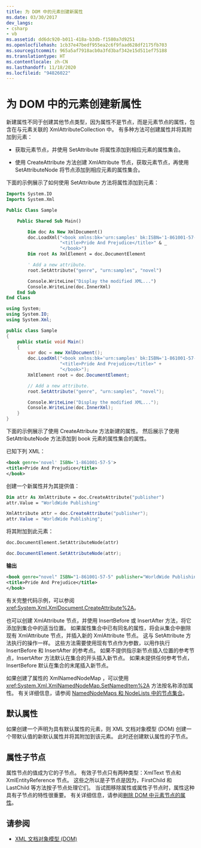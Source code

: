 ```yaml
---
title: 为 DOM 中的元素创建新属性
ms.date: 03/30/2017
dev_langs:
- csharp
- vb
ms.assetid: dd6dc920-b011-418a-b3db-f1580a7d9251
ms.openlocfilehash: 1cb37e47bedf955ea2c6f9faad628df2175fb703
ms.sourcegitcommit: 965a5af7918acb0a3fd3baf342e15d511ef75188
ms.translationtype: HT
ms.contentlocale: zh-CN
ms.lasthandoff: 11/18/2020
ms.locfileid: "94826022"
---
```

# <a name="creating-new-attributes-for-elements-in-the-dom"></a>为 DOM 中的元素创建新属性

新建属性不同于创建其他节点类型，因为属性不是节点，而是元素节点的属性，包含在与元素关联的 XmlAttributeCollection  中。 有多种方法可创建属性并将其附加到元素：

- 获取元素节点，并使用 SetAttribute  将属性添加到相应元素的属性集合。

- 使用 CreateAttribute  方法创建 XmlAttribute  节点，获取元素节点，再使用 SetAttributeNode  将节点添加到相应元素的属性集合。

下面的示例展示了如何使用 SetAttribute  方法将属性添加到元素：

```vb
Imports System.IO
Imports System.Xml

Public Class Sample

    Public Shared Sub Main()

        Dim doc As New XmlDocument()
        doc.LoadXml("<book xmlns:bk='urn:samples' bk:ISBN='1-861001-57-5'>" & _
                    "<title>Pride And Prejudice</title>" & _
                    "</book>")
        Dim root As XmlElement = doc.DocumentElement

        ' Add a new attribute.
        root.SetAttribute("genre", "urn:samples", "novel")

        Console.WriteLine("Display the modified XML...")
        Console.WriteLine(doc.InnerXml)
    End Sub
End Class
```  
  
```csharp
using System;
using System.IO;
using System.Xml;

public class Sample
{
    public static void Main()
    {
        var doc = new XmlDocument();
        doc.LoadXml("<book xmlns:bk='urn:samples' bk:ISBN='1-861001-57-5'>" +
                    "<title>Pride And Prejudice</title>" +
                    "</book>");
        XmlElement root = doc.DocumentElement;

        // Add a new attribute.
        root.SetAttribute("genre", "urn:samples", "novel");

        Console.WriteLine("Display the modified XML...");
        Console.WriteLine(doc.InnerXml);
    }
}
```

下面的示例展示了使用 CreateAttribute  方法新建的属性。 然后展示了使用 SetAttributeNode  方法添加到 book  元素的属性集合的属性。

已知下列 XML：
  
```xml
<book genre='novel' ISBN='1-861001-57-5'>
<title>Pride And Prejudice</title>
</book>
```

创建一个新属性并为其提供值：

```vb
Dim attr As XmlAttribute = doc.CreateAttribute("publisher")
attr.Value = "WorldWide Publishing"
```

```csharp
XmlAttribute attr = doc.CreateAttribute("publisher");
attr.Value = "WorldWide Publishing";
```

将其附加到此元素：

```vb
doc.DocumentElement.SetAttributeNode(attr)
```

```csharp
doc.DocumentElement.SetAttributeNode(attr);
```

**输出**

```xml
<book genre="novel" ISBN="1-861001-57-5" publisher="WorldWide Publishing">
<title>Pride And Prejudice</title>
</book>
```

有关完整代码示例，可以参阅 <xref:System.Xml.XmlDocument.CreateAttribute%2A>。

也可以创建 XmlAttribute  节点，并使用 InsertBefore  或 InsertAfter  方法，将它添加到集合中的适当位置。 如果属性集合中已有同名的属性，将会从集合中删除现有 XmlAttribute  节点，并插入新的 XmlAttribute  节点。 这与 SetAttribute  方法执行的操作一样。 这些方法需要使用现有节点作为参数，以用作执行 InsertBefore  和 InsertAfter  的参考点。 如果不提供指示新节点插入位置的参考节点，InsertAfter  方法默认在集合的开头插入新节点。 如果未提供任何参考节点，InsertBefore  默认在集合的末尾插入新节点。

如果创建了属性的 XmlNamedNodeMap  ，可以使用 <xref:System.Xml.XmlNamedNodeMap.SetNamedItem%2A> 方法按名称添加属性。 有关详细信息，请参阅 [NamedNodeMaps 和 NodeLists 中的节点集合](node-collections-in-namednodemaps-and-nodelists.md)。

## <a name="default-attributes"></a>默认属性

如果创建一个声明为具有默认属性的元素，则 XML 文档对象模型 (DOM) 创建一个带默认值的新默认属性并将其附加到该元素。 此时还创建默认属性的子节点。

## <a name="attribute-child-nodes"></a>属性子节点

属性节点的值成为它的子节点。 有效子节点只有两种类型：XmlText  节点和 XmlEntityReference  节点。 这些之所以是子节点是因为，FirstChild  和 LastChild  等方法按子节点处理它们。 当试图移除属性或属性子节点时，属性这种具有子节点的特性很重要。 有关详细信息，请参阅[删除 DOM 中元素节点的属性](removing-attributes-from-an-element-node-in-the-dom.md)。

## <a name="see-also"></a>请参阅

- [XML 文档对象模型 (DOM)](xml-document-object-model-dom.md)

